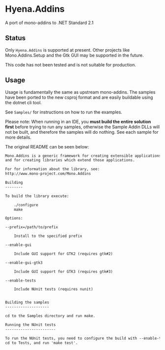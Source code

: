 # Hyena.Addins
A port of mono-addins to .NET Standard 2.1

## Status
Only `Hyena.Addins` is supported at present. Other
projects like Mono.Addins.Setup and the Gtk GUI
may be supported in the future.

This code has not been tested and is not suitable
for production.

## Usage
Usage is fundamentally the same as upstream
mono-addins. The samples have been ported to
the new csproj format and are easily buildable
using the dotnet cli tool.

See `Samples/` for instructions on how to run the examples.

Please note: When running in an IDE, you **must build the
entire solution first** before trying to run any samples,
otherwise the Sample Addin DLLs will not be built, and therefore
the samples will do nothing. See each sample for more details.

The original README can be seen below:

```txt
Mono.Addins is a generic framework for creating extensible applications,
and for creating libraries which extend those applications.

For for information about the library, see:
http://www.mono-project.com/Mono.Addins

Building
--------

To build the library execute:

	./configure
	make

Options:

--prefix=/path/to/prefix

	Install to the specified prefix

--enable-gui

	Include GUI support for GTK2 (requires gtk#2)

--enable-gui-gtk3

	Include GUI support for GTK3 (requires gtk#3)

--enable-tests

	Include NUnit tests (requires nunit)


Building the samples
--------------------

cd to the Samples directory and run make.

Running the NUnit tests
-----------------------

To run the NUnit tests, you need to configure the build with --enable-tests,
cd to Tests, and run 'make test'. 
```

